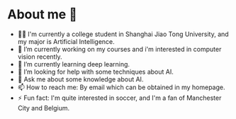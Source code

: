 # About me 👋
- 👨‍🎓 I'm currently a college student in Shanghai Jiao Tong University, and my major is Artificial Intelligence.
- 🔭 I’m currently working on my courses and i'm interested in computer vision recently.
- 🌱 I’m currently learning deep learning.
- 🤔 I’m looking for help with some techniques about AI.
- 💬 Ask me about some knowledge about AI.
- 📫 How to reach me: By email which can be obtained in my homepage.
- ⚡ Fun fact: I'm quite interested in soccer, and I'm a fan of Manchester City and Belgium.
